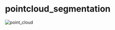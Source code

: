 # pointcloud_segmentation

![point_cloud](https://github.com/gorillamindset/pointcloud_segmentation/assets/138226552/12a8668e-f95c-4246-a95d-8860eb78306b)

